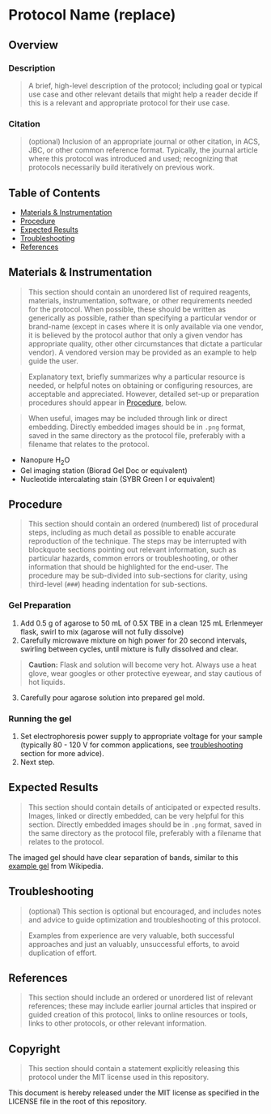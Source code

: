 # Protocol Name (replace)

## Overview

### Description

> A brief, high-level description of the protocol; including goal or typical use case and other relevant details that might help a reader decide if this is a relevant and appropriate protocol for their use case.

### Citation

> (optional) Inclusion of an appropriate journal or other citation, in ACS, JBC, or other common reference format.  Typically, the journal article where this protocol was introduced and used; recognizing that protocols necessarily build iteratively on previous work.

## Table of Contents

* [Materials & Instrumentation](#materials--instrumentation)
* [Procedure](#procedure)
* [Expected Results](#expected-results)
* [Troubleshooting](#troubleshooting)
* [References](#references)

## Materials & Instrumentation

> This section should contain an unordered list of required reagents, materials, instrumentation, software, or other requirements needed for the protocol.  When possible, these should be written as generically as possible, rather than specifying a particular vendor or brand-name (except in cases where it is only available via one vendor, it is believed by the protocol author that only a given vendor has appropriate quality, other other circumstances that dictate a particular vendor).  A vendored version may be provided as an example to help guide the user.

> Explanatory text, briefly summarizes why a particular resource is needed, or helpful notes on obtaining or configuring resources, are acceptable and appreciated.  However, detailed set-up or preparation procedures should appear in [Procedure](#procedure), below.

> When useful, images may be included through link or direct embedding. Directly embedded images should be in `.png` format, saved in the same directory as the protocol file, preferably with a filename that relates to the protocol.

* Nanopure H<sub>2</sub>O
* Gel imaging station (Biorad Gel Doc or equivalent)
* Nucleotide intercalating stain (SYBR Green I or equivalent)

## Procedure

> This section should contain an ordered (numbered) list of procedural steps, including as much detail as possible to enable accurate reproduction of the technique.
> The steps may be interrupted with blockquote sections pointing out relevant information, such as particular hazards, common errors or troubleshooting, or other information that should be highlighted for the end-user.
> The procedure may be sub-divided into sub-sections for clarity, using third-level (`###`) heading indentation for sub-sections.

### Gel Preparation

1. Add 0.5 g of agarose to 50 mL of 0.5X TBE in a clean 125 mL Erlenmeyer flask, swirl to mix (agarose will not fully dissolve)
2. Carefully microwave mixture on high power for 20 second intervals, swirling between cycles, until mixture is fully dissolved and clear.

> **Caution:** Flask and solution will become very hot.  Always use a heat glove, wear googles or other protective eyewear, and stay cautious of hot liquids.

3. Carefully pour agarose solution into prepared gel mold.

### Running the gel

1. Set electrophoresis power supply to appropriate voltage for your sample (typically 80 - 120 V for common applications, see [troubleshooting](#troubleshooting) section for more advice).
2. Next step.

## Expected Results

> This section should contain details of anticipated or expected results.
> Images, linked or directly embedded, can be very helpful for this section.  Directly embedded images should be in `.png` format, saved in the same directory as the protocol file, preferably with a filename that relates to the protocol.

The imaged gel should have clear separation of bands, similar to this [example gel](https://upload.wikimedia.org/wikipedia/commons/e/e6/DNAgel4wiki.png) from Wikipedia.

## Troubleshooting

> (optional) This section is optional but encouraged, and includes notes and advice to guide optimization and troubleshooting of this protocol.

> Examples from experience are very valuable, both successful approaches and just an valuably, unsuccessful efforts, to avoid duplication of effort.

## References

> This section should include an ordered or unordered list of relevant references; these may include earlier journal articles that inspired or guided creation of this protocol, links to online resources or tools, links to other protocols, or other relevant information.

## Copyright

> This section should contain a statement explicitly releasing this protocol under the MIT license used in this repository.

This document is hereby released under the MIT license as specified in the LICENSE file in the root of this repository.
